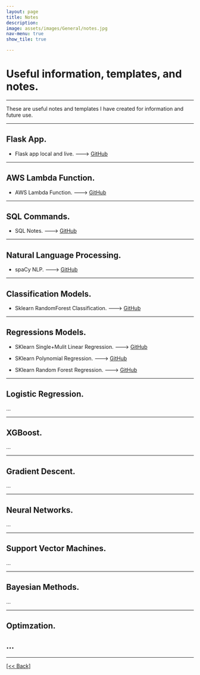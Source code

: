 ```yaml
---
layout: page
title: Notes
description:
image: assets/images/General/notes.jpg
nav-menu: true
show_tile: true

---
```


# Useful information, templates, and notes.

---

These are useful notes and templates I have created for information and future use.

---

## Flask App.
- Flask app local and live. ---> [GitHub](https://github.com/CVanchieri/FlaskApp_Template)

---

## AWS Lambda Function.
- AWS Lambda Function.  ---> [GitHub](https://github.com/CVanchieri/AWSLambdaFunction_Template)

---

## SQL Commands.
 - SQL Notes.  ---> [GitHub](https://github.com/CVanchieri/CS_Notes/blob/main/SQL_Notes/SQL_notes.py)

---

## Natural Language Processing.
 - spaCy NLP.  ---> [GitHub](https://github.com/CVanchieri/CS_Notes/blob/main/NLP_Notes/SpacyNLPNotes.py)

---

## Classification Models.
 - Sklearn RandomForest Classification.  ---> [GitHub](https://github.com/CVanchieri/CS_Notes/blob/main/RFM_Notes/SKlearn_RandomForest_Classification.ipynb)

---

## Regressions Models. 
 - SKlearn Single+Mulit Linear Regression.  ---> [GitHub](https://github.com/CVanchieri/CS_Notes/blob/main/LRM_Notes/SKlearn_SingleMultiLinear_Regression.ipynb)

 - SKlearn Polynomial Regression.  ---> [GitHub](https://github.com/CVanchieri/CS_Notes/blob/main/LRM_Notes/SKlearn_Polynomial_Regression.ipynb)
 
 - SKlearn Random Forest Regression.  ---> [GitHub](https://github.com/CVanchieri/CS_Notes/blob/main/LRM_Notes/SKLearn_RandomForest_Regression.ipynb)

---

## Logistic Regression.
...

---

## XGBoost.
...

---

## Gradient Descent.
...

---

## Neural Networks.
...

---

## Support Vector Machines.
...

---

## Bayesian Methods.
...

---

## Optimzation.
...
---




---
[[<< Back]](https://cvanchieri.github.io/DSPortfolio)
